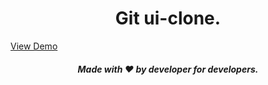 <h1 align="center">Git ui-clone.
</h1>

[View Demo](https://github-repos-clone-9tql0zaku-codemoreira.vercel.app)

<h5 align="center">Made with ❤️ by developer for developers.</h6>
